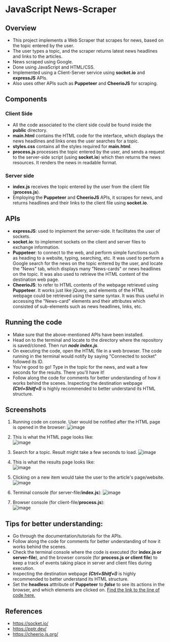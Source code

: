 # JavaScript News-Scraper

## Overview
- This project implements a Web Scraper that scrapes for news, based on the topic entered by the user.
- The user types a topic, and the scraper returns latest news headlines and links to the articles.
- News scraped using Google.
- Done using JavaScript and HTML/CSS.
- Implemented using a Client-Server service using **socket.io** and **expressJS** APIs.
- Also uses other APIs such as **Puppeteer** and **CheerioJS** for scraping.

## Components
### Client Side
- All the code associated to the client side could be found inside the **public** directory.
- **main.html** contains the HTML code for the interface, which displays the news headlines and links ones the user searches for a topic.
- **styles.css** contains all the styles required for **main.html**.
- **process.js** processes the topic entered by the user, and sends a request to the server-side script (using **socket.io**) which then returns the news resources. It renders the news in readable format.

### Server side
- **index.js** receives the topic entered by the user from the client file (**process.js**). 
- Employing the **Puppeteer** and **CheerioJS** APIs, it scrapes for news, and returns headlines and their links to the client file using **socket.io**.

## APIs
- **expressJS**: used to implement the server-side. It facilitates the user of sockets.
- **socket.io**: to implement sockets on the client and server files to exchange information.
- **Puppeteer**: to connect to the web, and perform simple functions such as heading to a website, typing, searching, etc. It was used to perform a Google search for the news on the topic entered by the user, and locate the "News" tab, which displays many "News-cards" or news headlines on the topic. It was also used to retrieve the HTML content of the destination web page. 
- **CheerioJS**: to refer to HTML contents of the webpage retrieved using **Puppeteer**. It works just like jQuery, and elements of the HTML webpage could be retrieved using the same syntax. It was thus useful in accessing the "News-card" elements and their attributes which consisted of sub-elements such as news headlines, links, etc. 

## Running the code
- Make sure that the above-mentioned APIs have been installed.
- Head on to the terminal and locate to the directory where the repository is saved/cloned. Then run ***node index.js***.
- On executing the code, open the HTML file in a web browser. The code running in the terminal would notify by saying "Connected to socket" followed its ID.
- You're good to go! Type in the topic for the news, and wait a few seconds for the results. There you'll have it!
- Follow along the code for comments for better understanding of how it works behind the scenes. Inspecting the destination webpage ***(Ctrl+Shitf+I)*** is highly recommended to better understand its HTML structure.

## Screenshots
1. Running code on console. User would be notified after the HTML page is opened in the browser:
![image](https://user-images.githubusercontent.com/60074628/118596936-a89b6d80-b7c9-11eb-897a-219c0d547d25.png)

2. This is what the HTML page looks like:<br>
![image](https://user-images.githubusercontent.com/60074628/118601901-a9cf9900-b7cf-11eb-9a99-c0b594e6d09d.png)

3. Search for a topic. Result might take a few seconds to load.
![image](https://user-images.githubusercontent.com/60074628/118599788-b4892e80-b7cd-11eb-8771-de8c1864f978.png)

4. This is what the results page looks like:<br>
![image](https://user-images.githubusercontent.com/60074628/118599911-e0a4af80-b7cd-11eb-9b5e-2dffa0b4fdc0.png)

5. Clicking on a new item would take the user to the article's page/website.
![image](https://user-images.githubusercontent.com/60074628/118600024-0631b900-b7ce-11eb-9e01-d68dbf412dc5.png)

6. Terminal console (for server-file/**index.js**):
![image](https://user-images.githubusercontent.com/60074628/118600889-36c62280-b7cf-11eb-9e13-2e17db56dcaa.png)

7. Browser console (for client-file/**process.js**):<br>
![image](https://user-images.githubusercontent.com/60074628/118600743-04b4c080-b7cf-11eb-98ed-cb321582388f.png)

## Tips for better understanding:
- Go through the documentation/tutorials for the APIs.
- Follow along the code for comments for better understanding of how it works behind the scenes. 
- Check the terminal console where the code is executed (for **index.js or server-file**), and the browser console (for **process.js or client file**) to keep a track of events taking place in server and client files during execution.
- Inspecting the destination webpage ***(Ctrl+Shitf+I)*** is highly recommended to better understand its HTML structure.
- Set the **headless** atttribute of **Puppeteer** to ***false*** to see its actions in the browser, and which elements are clicked on. [Find the link to the line of code here.](https://github.com/NeilanshTriesToCode/News-Scraper/blob/a57d23c995c3d3ef83f06a74e9b2b2d6ed060488/index.js#L48)

## References
- https://socket.io/
- https://pptr.dev/
- https://cheerio.js.org/

